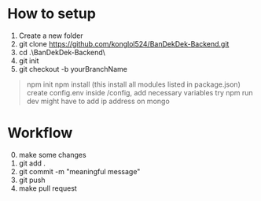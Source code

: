 # How to setup
1. Create a new folder
2. git clone https://github.com/konglol524/BanDekDek-Backend.git
3. cd .\BanDekDek-Backend\
4. git init
5. git checkout -b yourBranchName
> npm init
> npm install (this install all modules listed in package.json)
> create config.env inside /config, add necessary variables
> try npm run dev
> might have to add ip address on mongo



# Workflow
0. make some changes
1. git add .
2. git commit -m "meaningful message"
3. git push
4. make pull request
